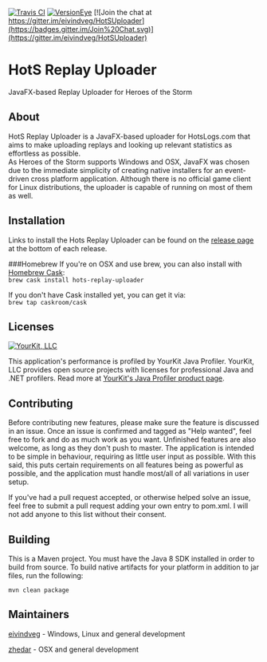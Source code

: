 [![Travis CI](http://travis-ci.org/eivindveg/HotSUploader.svg?branch=develop)](http://travis-ci.org/eivindveg/HotSUploader)
[![VersionEye](https://www.versioneye.com/user/projects/563d0ed44d415e001b000073/badge.svg?style=flat)](https://www.versioneye.com/user/projects/563d0ed44d415e001b000073)
[![Join the chat at https://gitter.im/eivindveg/HotSUploader](https://badges.gitter.im/Join%20Chat.svg)](https://gitter.im/eivindveg/HotSUploader)
# HotS Replay Uploader
JavaFX-based Replay Uploader for Heroes of the Storm

## About
HotS Replay Uploader is a JavaFX-based uploader for HotsLogs.com that aims to make uploading replays and looking up relevant statistics as effortless as possible.  
As Heroes of the Storm supports Windows and OSX, JavaFX was chosen due to the immediate simplicity of creating native installers for an event-driven cross platform application. Although there is no official game client for Linux distributions, the uploader is capable of running on most of them as well.

## Installation
Links to install the Hots Replay Uploader can be found on the [release page](https://github.com/eivindveg/HotSUploader/releases) at the bottom of each release.

###Homebrew
If you're on OSX and use brew, you can also install with [Homebrew Cask](http://caskroom.io):  
`brew cask install hots-replay-uploader`

If you don't have Cask installed yet, you can get it via:  
`brew tap caskroom/cask`

## Licenses
[![YourKit, LLC](https://www.yourkit.com/images/yklogo.png)](https://www.yourkit.com/)

This application's performance is profiled by YourKit Java Profiler. YourKit, LLC provides open source projects with licenses for professional Java and .NET profilers. Read more at [YourKit's Java Profiler product page](https://www.yourkit.com/features/).

## Contributing
Before contributing new features, please make sure the feature is discussed in an issue. Once an issue is confirmed and tagged as "Help wanted", feel free to fork and do as much work as you want. Unfinished features are also welcome, as long as they don't push to master. The application is intended to be simple in behaviour, requiring as little user input as possible. With this said, this puts certain requirements on all features being as powerful as possible, and the application must handle most/all of all variations in user setup.

If you've had a pull request accepted, or otherwise helped solve an issue, feel free to submit a pull request adding your own entry to pom.xml. I will not add anyone to this list without their consent.

## Building
This is a Maven project. You must have the Java 8 SDK installed in order to build from source. To build native artifacts for your platform in addition to jar files, run the following:

``mvn clean package``

## Maintainers
[eivindveg](/../../../../eivindveg) - Windows, Linux and general development

[zhedar](/../../../../../zhedar) - OSX and general development
